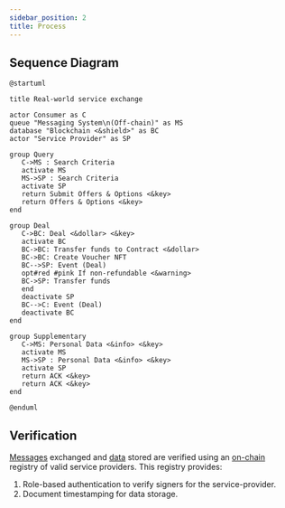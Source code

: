 ```yaml
---
sidebar_position: 2
title: Process
---
```


## Sequence Diagram

```plantuml Your title
@startuml

title Real-world service exchange

actor Consumer as C
queue "Messaging System\n(Off-chain)" as MS
database "Blockchain <&shield>" as BC
actor "Service Provider" as SP

group Query
   C->MS : Search Criteria
   activate MS
   MS->SP : Search Criteria
   activate SP
   return Submit Offers & Options <&key>
   return Offers & Options <&key>
end

group Deal
   C->BC: Deal <&dollar> <&key>
   activate BC
   BC->BC: Transfer funds to Contract <&dollar>
   BC->BC: Create Voucher NFT
   BC-->SP: Event (Deal)
   opt#red #pink If non-refundable <&warning>
   BC->SP: Transfer funds
   end
   deactivate SP
   BC-->C: Event (Deal)
   deactivate BC
end

group Supplementary
   C->MS: Personal Data <&info> <&key>
   activate MS
   MS->SP : Personal Data <&info> <&key>
   activate SP
   return ACK <&key>
   return ACK <&key>
end

@enduml
```

## Verification

[Messages](./messaging) exchanged and [data](./storage) stored are verified using an [on-chain](./on-chain) registry of valid service providers. This registry provides:

1. Role-based authentication to verify signers for the service-provider.
2. Document timestamping for data storage.
